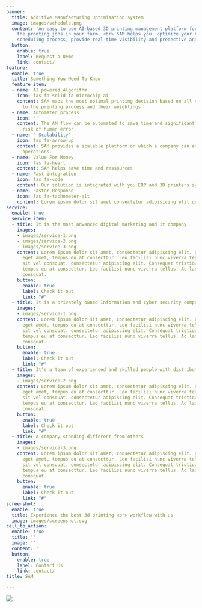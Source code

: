 ```yaml
---
banner:
  title: Additive Manufacturing Optimisation system
  image: images/schedule.png
  content: 'An easy to use AI-based 3D printing management platform for optimizing
    the pronting jobs in your farm. <br> SAM helps you  optimize your AM Flow by Smart
    scheduling process, provide real-time visibility and predective analytics. '
  button:
    enable: true
    label: Request a Demo
    link: contact/
feature:
  enable: true
  title: Something You Need To Know
  feature_item:
  - name: AI powered Algorithm
    icon: fas fa-solid fa-microchip-ai
    content: SAM maps the most optimal printing decision based on all variables relevant
      to the printing process and their weightings.
  - name: Automated process
    icon: ''
    content: The AM flow can be automated to save time and significantly reduce the
      risk of human error.
  - name: " Scalability"
    icon: fas fa-arrow-up
    content: SAM provides a scalable platform on which a company can expand its AM
      operations.
  - name: Value For Money
    icon: fas fa-heart
    content: SAM helps save time and ressources
  - name: Fast integration
    icon: fas fa-code
    content: Our solution is integrated with you ERP and 3D printers systems.
  - name: Faster Response
    icon: fas fa-tachometer-alt
    content: Lorem ipsum dolor sit amet consectetur adipisicing elit quam nihil
service:
  enable: true
  service_item:
  - title: It is the most advanced digital marketing and it company.
    images:
    - images/service-1.png
    - images/service-2.png
    - images/service-3.png
    content: Lorem ipsum dolor sit amet, consectetur adipiscing elit. Consequat tristique
      eget amet, tempus eu at consecttur. Leo facilisi nunc viverra tellus. Ac laoreet
      sit vel consquat. consectetur adipiscing elit. Consequat tristique eget amet,
      tempus eu at consecttur. Leo facilisi nunc viverra tellus. Ac laoreet sit vel
      consquat.
    button:
      enable: true
      label: Check it out
      link: "#"
  - title: It is a privately owned Information and cyber security company
    images:
    - images/service-1.png
    content: Lorem ipsum dolor sit amet, consectetur adipiscing elit. Consequat tristique
      eget amet, tempus eu at consecttur. Leo facilisi nunc viverra tellus. Ac laoreet
      sit vel consquat. consectetur adipiscing elit. Consequat tristique eget amet,
      tempus eu at consecttur. Leo facilisi nunc viverra tellus. Ac laoreet sit vel
      consquat.
    button:
      enable: true
      label: Check it out
      link: "#"
  - title: It’s a team of experienced and skilled people with distributions
    images:
    - images/service-2.png
    content: Lorem ipsum dolor sit amet, consectetur adipiscing elit. Consequat tristique
      eget amet, tempus eu at consecttur. Leo facilisi nunc viverra tellus. Ac laoreet
      sit vel consquat. consectetur adipiscing elit. Consequat tristique eget amet,
      tempus eu at consecttur. Leo facilisi nunc viverra tellus. Ac laoreet sit vel
      consquat.
    button:
      enable: true
      label: Check it out
      link: "#"
  - title: A company standing different from others
    images:
    - images/service-3.png
    content: Lorem ipsum dolor sit amet, consectetur adipiscing elit. Consequat tristique
      eget amet, tempus eu at consecttur. Leo facilisi nunc viverra tellus. Ac laoreet
      sit vel consquat. consectetur adipiscing elit. Consequat tristique eget amet,
      tempus eu at consecttur. Leo facilisi nunc viverra tellus. Ac laoreet sit vel
      consquat.
    button:
      enable: true
      label: Check it out
      link: "#"
screenshot:
  enable: true
  title: Experience the best 3d printing <br> workflow with us
  image: images/screenshot.svg
call_to_action:
  enable: true
  title: ''
  image: ''
  content: ''
  button:
    enable: true
    label: Contact Us
    link: contact/
title: SAM

---
```

![](/images/logo.png)